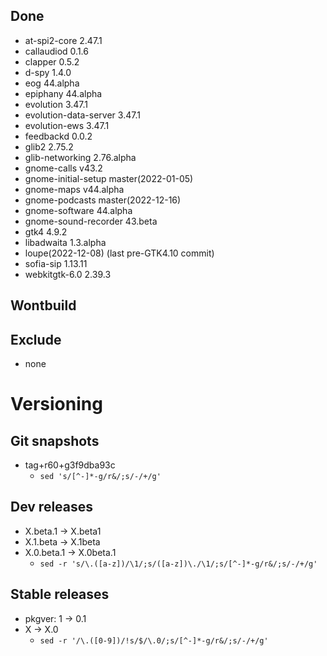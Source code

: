 ## Done
- at-spi2-core 2.47.1
- callaudiod 0.1.6
- clapper 0.5.2
- d-spy 1.4.0
- eog 44.alpha
- epiphany 44.alpha
- evolution 3.47.1
- evolution-data-server 3.47.1
- evolution-ews 3.47.1
- feedbackd 0.0.2
- glib2 2.75.2
- glib-networking 2.76.alpha
- gnome-calls v43.2
- gnome-initial-setup master(2022-01-05)
- gnome-maps v44.alpha
- gnome-podcasts master(2022-12-16)
- gnome-software 44.alpha
- gnome-sound-recorder 43.beta
- gtk4 4.9.2
- libadwaita 1.3.alpha
- loupe(2022-12-08) (last pre-GTK4.10 commit)
- sofia-sip 1.13.11
- webkitgtk-6.0 2.39.3

## Wontbuild

## Exclude
- none

# Versioning
## Git snapshots
* tag+r60+g3f9dba93c
  * `sed 's/[^-]*-g/r&/;s/-/+/g'`

## Dev releases
* X.beta.1 -> X.beta1
* X.1.beta -> X.1beta
* X.0.beta.1 -> X.0beta.1
  * `sed -r 's/\.([a-z])/\1/;s/([a-z])\./\1/;s/[^-]*-g/r&/;s/-/+/g'`

## Stable releases
* pkgver: 1 -> 0.1
* X -> X.0
  * `sed -r '/\.([0-9])/!s/$/\.0/;s/[^-]*-g/r&/;s/-/+/g'`